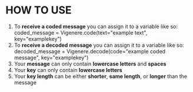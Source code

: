 # HOW TO USE
1. To **receive a coded message** you can assign it to a variable like so: coded_message = Vigenere.code(text="example text", key="examplekey")
2. To **receive a decoded message** you can assign it to a variable like so: decoded_message = Vigenere.decode(code="example coded message", key="examplekey")
3. Your **message** can only contain **lowercase letters** and **spaces**
4. Your **key** can only contain **lowercase letters**
5. Your **key length** can be either **shorter**, **same length**, or **longer** than the message
